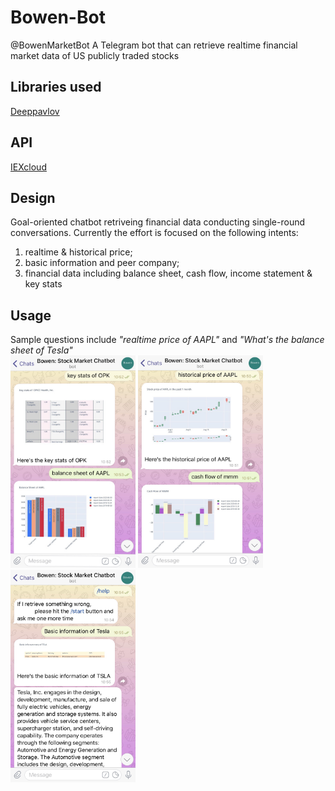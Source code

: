 # Bowen-Bot
@BowenMarketBot
A Telegram bot that can retrieve realtime financial market data of US publicly traded stocks

## Libraries used
[Deeppavlov](https://github.com/deepmipt/DeepPavlov)

## API
[IEXcloud](https://iexcloud.io/)

## Design
Goal-oriented chatbot retriveing financial data conducting single-round conversations.
Currently the effort is focused on the following intents:
1. realtime & historical price;
2. basic information and peer company;
3. financial data including balance sheet, cash flow, income statement & key stats

## Usage
Sample questions include *"realtime price of AAPL"* and *"What's the balance sheet of Tesla"*
<br>
<img src="https://github.com/rs-lin/Bowen-Bot/blob/master/assets/sc1.jpg" width="200" height="340">
<img src="https://github.com/rs-lin/Bowen-Bot/blob/master/assets/sc2.jpg" width="200" height="340">
<img src="https://github.com/rs-lin/Bowen-Bot/blob/master/assets/sc3.jpg" width="200" height="340">
